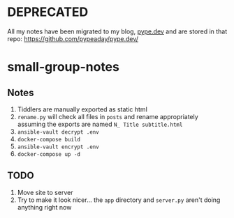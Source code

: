 # DEPRECATED

All my notes have been migrated to my blog, [pype.dev](https://pype.dev/faith) and are stored in that repo: https://github.com/pypeaday/pype.dev/

# small-group-notes

## Notes 

1. Tiddlers are manually exported as static html
2. `rename.py` will check all files in `posts` and rename appropriately assuming the exports are named `N_ Title subtitle.html`
3. `ansible-vault decrypt .env`
4. `docker-compose build`
5. `ansible-vault encrypt .env`
6. `docker-compose up -d`

## TODO

1. Move site to server
2. Try to make it look nicer... the `app` directory and `server.py` aren't doing anything right now

